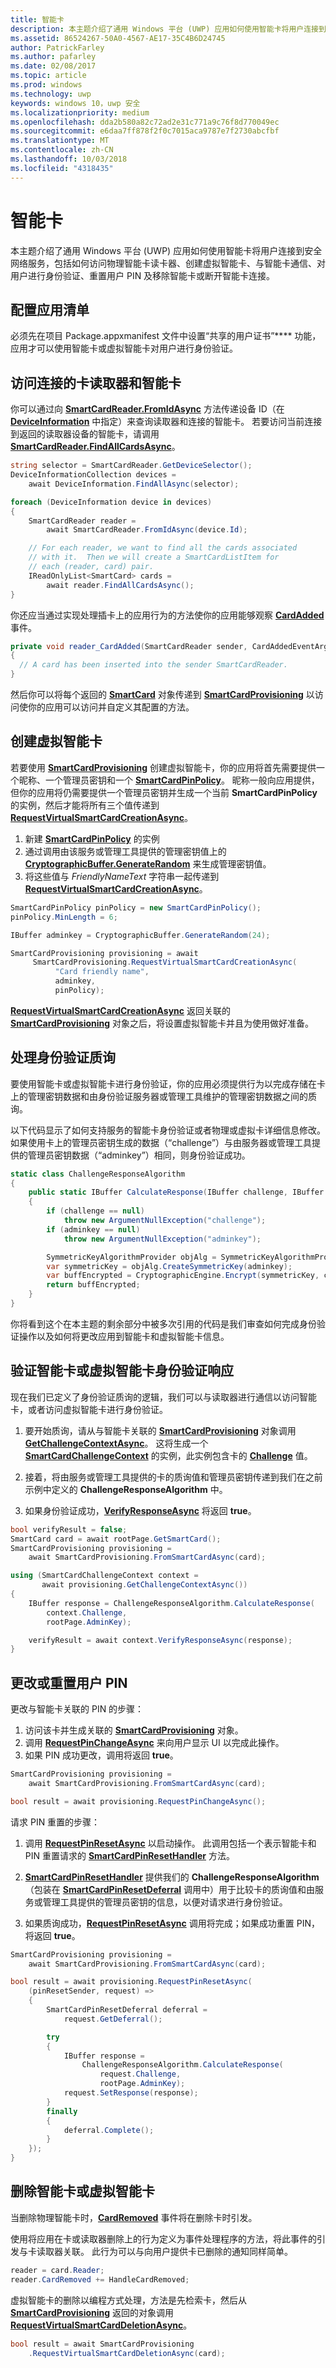 ```yaml
---
title: 智能卡
description: 本主题介绍了通用 Windows 平台 (UWP) 应用如何使用智能卡将用户连接到安全网络服务，包括如何访问物理智能卡读卡器、创建虚拟智能卡、与智能卡通信、对用户进行身份验证、重置用户 PIN 及移除智能卡或断开智能卡连接。
ms.assetid: 86524267-50A0-4567-AE17-35C4B6D24745
author: PatrickFarley
ms.author: pafarley
ms.date: 02/08/2017
ms.topic: article
ms.prod: windows
ms.technology: uwp
keywords: windows 10，uwp 安全
ms.localizationpriority: medium
ms.openlocfilehash: dda2b580a82c72ad2e31c771a9c76f8d770049ec
ms.sourcegitcommit: e6daa7ff878f2f0c7015aca9787e7f2730abcfbf
ms.translationtype: MT
ms.contentlocale: zh-CN
ms.lasthandoff: 10/03/2018
ms.locfileid: "4318435"
---
```

# <a name="smart-cards"></a>智能卡




本主题介绍了通用 Windows 平台 (UWP) 应用如何使用智能卡将用户连接到安全网络服务，包括如何访问物理智能卡读卡器、创建虚拟智能卡、与智能卡通信、对用户进行身份验证、重置用户 PIN 及移除智能卡或断开智能卡连接。 

## <a name="configure-the-app-manifest"></a>配置应用清单


必须先在项目 Package.appxmanifest 文件中设置“共享的用户证书”**** 功能，应用才可以使用智能卡或虚拟智能卡对用户进行身份验证。

## <a name="access-connected-card-readers-and-smart-cards"></a>访问连接的卡读取器和智能卡


你可以通过向 [**SmartCardReader.FromIdAsync**](https://msdn.microsoft.com/library/windows/apps/dn263890) 方法传递设备 ID（在 [**DeviceInformation**](https://msdn.microsoft.com/library/windows/apps/br225393) 中指定）来查询读取器和连接的智能卡。 若要访问当前连接到返回的读取器设备的智能卡，请调用 [**SmartCardReader.FindAllCardsAsync**](https://msdn.microsoft.com/library/windows/apps/dn263887)。

```cs
string selector = SmartCardReader.GetDeviceSelector();
DeviceInformationCollection devices =
    await DeviceInformation.FindAllAsync(selector);

foreach (DeviceInformation device in devices)
{
    SmartCardReader reader =
        await SmartCardReader.FromIdAsync(device.Id);

    // For each reader, we want to find all the cards associated
    // with it.  Then we will create a SmartCardListItem for
    // each (reader, card) pair.
    IReadOnlyList<SmartCard> cards =
        await reader.FindAllCardsAsync();
}
```

你还应当通过实现处理插卡上的应用行为的方法使你的应用能够观察 [**CardAdded**](https://msdn.microsoft.com/library/windows/apps/dn263866) 事件。

```cs
private void reader_CardAdded(SmartCardReader sender, CardAddedEventArgs args)
{
  // A card has been inserted into the sender SmartCardReader.
}
```

然后你可以将每个返回的 [**SmartCard**](https://msdn.microsoft.com/library/windows/apps/dn297565) 对象传递到 [**SmartCardProvisioning**](https://msdn.microsoft.com/library/windows/apps/dn263801) 以访问使你的应用可以访问并自定义其配置的方法。

## <a name="create-a-virtual-smart-card"></a>创建虚拟智能卡


若要使用 [**SmartCardProvisioning**](https://msdn.microsoft.com/library/windows/apps/dn263801) 创建虚拟智能卡，你的应用将首先需要提供一个昵称、一个管理员密钥和一个 [**SmartCardPinPolicy**](https://msdn.microsoft.com/library/windows/apps/dn297642)。 昵称一般向应用提供，但你的应用将仍需要提供一个管理员密钥并生成一个当前 **SmartCardPinPolicy** 的实例，然后才能将所有三个值传递到 [**RequestVirtualSmartCardCreationAsync**](https://msdn.microsoft.com/library/windows/apps/dn263830)。

1.  新建 [**SmartCardPinPolicy**](https://msdn.microsoft.com/library/windows/apps/dn297642) 的实例
2.  通过调用由该服务或管理工具提供的管理密钥值上的 [**CryptographicBuffer.GenerateRandom**](https://msdn.microsoft.com/library/windows/apps/br241392) 来生成管理密钥值。
3.  将这些值与 *FriendlyNameText* 字符串一起传递到 [**RequestVirtualSmartCardCreationAsync**](https://msdn.microsoft.com/library/windows/apps/dn263830)。

```cs
SmartCardPinPolicy pinPolicy = new SmartCardPinPolicy();
pinPolicy.MinLength = 6;

IBuffer adminkey = CryptographicBuffer.GenerateRandom(24);

SmartCardProvisioning provisioning = await
     SmartCardProvisioning.RequestVirtualSmartCardCreationAsync(
          "Card friendly name",
          adminkey,
          pinPolicy);
```

[**RequestVirtualSmartCardCreationAsync**](https://msdn.microsoft.com/library/windows/apps/dn263830) 返回关联的 [**SmartCardProvisioning**](https://msdn.microsoft.com/library/windows/apps/dn263801) 对象之后，将设置虚拟智能卡并且为使用做好准备。

## <a name="handle-authentication-challenges"></a>处理身份验证质询


要使用智能卡或虚拟智能卡进行身份验证，你的应用必须提供行为以完成存储在卡上的管理密钥数据和由身份验证服务器或管理工具维护的管理密钥数据之间的质询。

以下代码显示了如何支持服务的智能卡身份验证或者物理或虚拟卡详细信息修改。 如果使用卡上的管理员密钥生成的数据（“challenge”）与由服务器或管理工具提供的管理员密钥数据（“adminkey”）相同，则身份验证成功。

```cs
static class ChallengeResponseAlgorithm
{
    public static IBuffer CalculateResponse(IBuffer challenge, IBuffer adminkey)
    {
        if (challenge == null)
            throw new ArgumentNullException("challenge");
        if (adminkey == null)
            throw new ArgumentNullException("adminkey");

        SymmetricKeyAlgorithmProvider objAlg = SymmetricKeyAlgorithmProvider.OpenAlgorithm(SymmetricAlgorithmNames.TripleDesCbc);
        var symmetricKey = objAlg.CreateSymmetricKey(adminkey);
        var buffEncrypted = CryptographicEngine.Encrypt(symmetricKey, challenge, null);
        return buffEncrypted;
    }
}
```

你将看到这个在本主题的剩余部分中被多次引用的代码是我们审查如何完成身份验证操作以及如何将更改应用到智能卡和虚拟智能卡信息。

## <a name="verify-smart-card-or-virtual-smart-card-authentication-response"></a>验证智能卡或虚拟智能卡身份验证响应


现在我们已定义了身份验证质询的逻辑，我们可以与读取器进行通信以访问智能卡，或者访问虚拟智能卡进行身份验证。

1.  要开始质询，请从与智能卡关联的 [**SmartCardProvisioning**](https://msdn.microsoft.com/library/windows/apps/dn263801) 对象调用 [**GetChallengeContextAsync**](https://msdn.microsoft.com/library/windows/apps/dn263811)。 这将生成一个 [**SmartCardChallengeContext**](https://msdn.microsoft.com/library/windows/apps/dn297570) 的实例，此实例包含卡的 [**Challenge**](https://msdn.microsoft.com/library/windows/apps/dn297578) 值。

2.  接着，将由服务或管理工具提供的卡的质询值和管理员密钥传递到我们在之前示例中定义的 **ChallengeResponseAlgorithm** 中。

3.  如果身份验证成功，[**VerifyResponseAsync**](https://msdn.microsoft.com/library/windows/apps/dn297627) 将返回 **true**。

```cs
bool verifyResult = false;
SmartCard card = await rootPage.GetSmartCard();
SmartCardProvisioning provisioning =
    await SmartCardProvisioning.FromSmartCardAsync(card);

using (SmartCardChallengeContext context =
       await provisioning.GetChallengeContextAsync())
{
    IBuffer response = ChallengeResponseAlgorithm.CalculateResponse(
        context.Challenge,
        rootPage.AdminKey);

    verifyResult = await context.VerifyResponseAsync(response);
}
```

## <a name="change-or-reset-a-user-pin"></a>更改或重置用户 PIN


更改与智能卡关联的 PIN 的步骤：

1.  访问该卡并生成关联的 [**SmartCardProvisioning**](https://msdn.microsoft.com/library/windows/apps/dn263801) 对象。
2.  调用 [**RequestPinChangeAsync**](https://msdn.microsoft.com/library/windows/apps/dn263823) 来向用户显示 UI 以完成此操作。
3.  如果 PIN 成功更改，调用将返回 **true**。

```cs
SmartCardProvisioning provisioning =
    await SmartCardProvisioning.FromSmartCardAsync(card);

bool result = await provisioning.RequestPinChangeAsync();
```

请求 PIN 重置的步骤：

1.  调用 [**RequestPinResetAsync**](https://msdn.microsoft.com/library/windows/apps/dn263825) 以启动操作。 此调用包括一个表示智能卡和 PIN 重置请求的 [**SmartCardPinResetHandler**](https://msdn.microsoft.com/library/windows/apps/dn297701) 方法。
2.  [**SmartCardPinResetHandler**](https://msdn.microsoft.com/library/windows/apps/dn297701) 提供我们的 **ChallengeResponseAlgorithm**（包装在 [**SmartCardPinResetDeferral**](https://msdn.microsoft.com/library/windows/apps/dn297693) 调用中）用于比较卡的质询值和由服务或管理工具提供的管理员密钥的信息，以便对请求进行身份验证。

3.  如果质询成功，[**RequestPinResetAsync**](https://msdn.microsoft.com/library/windows/apps/dn263825) 调用将完成；如果成功重置 PIN，将返回 **true**。

```cs
SmartCardProvisioning provisioning =
    await SmartCardProvisioning.FromSmartCardAsync(card);

bool result = await provisioning.RequestPinResetAsync(
    (pinResetSender, request) =>
    {
        SmartCardPinResetDeferral deferral =
            request.GetDeferral();

        try
        {
            IBuffer response =
                ChallengeResponseAlgorithm.CalculateResponse(
                    request.Challenge,
                    rootPage.AdminKey);
            request.SetResponse(response);
        }
        finally
        {
            deferral.Complete();
        }
    });
}
```

## <a name="remove-a-smart-card-or-virtual-smart-card"></a>删除智能卡或虚拟智能卡


当删除物理智能卡时，[**CardRemoved**](https://msdn.microsoft.com/library/windows/apps/dn263875) 事件将在删除卡时引发。

使用将应用在卡或读取器删除上的行为定义为事件处理程序的方法，将此事件的引发与卡读取器关联。 此行为可以与向用户提供卡已删除的通知同样简单。

```cs
reader = card.Reader;
reader.CardRemoved += HandleCardRemoved;
```

虚拟智能卡的删除以编程方式处理，方法是先检索卡，然后从 [**SmartCardProvisioning**](https://msdn.microsoft.com/library/windows/apps/dn263801) 返回的对象调用 [**RequestVirtualSmartCardDeletionAsync**](https://msdn.microsoft.com/library/windows/apps/dn263850)。

```cs
bool result = await SmartCardProvisioning
    .RequestVirtualSmartCardDeletionAsync(card);
```